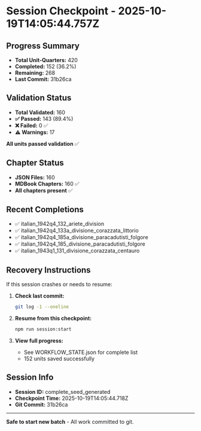 # Session Checkpoint - 2025-10-19T14:05:44.757Z

## Progress Summary

- **Total Unit-Quarters:** 420
- **Completed:** 152 (36.2%)
- **Remaining:** 268
- **Last Commit:** 31b26ca

## Validation Status

- **Total Validated:** 160
- **✅ Passed:** 143 (89.4%)
- **❌ Failed:** 0 ✅
- **⚠️ Warnings:** 17

**All units passed validation** ✅

## Chapter Status

- **JSON Files:** 160
- **MDBook Chapters:** 160 ✅
- **All chapters present** ✅

## Recent Completions

- ✅ italian_1942q4_132_ariete_division
- ✅ italian_1942q4_133a_divisione_corazzata_littorio
- ✅ italian_1942q4_185a_divisione_paracadutisti_folgore
- ✅ italian_1942q4_185_divisione_paracadutisti_folgore
- ✅ italian_1943q1_131_divisione_corazzata_centauro

## Recovery Instructions

If this session crashes or needs to resume:

1. **Check last commit:**
   ```bash
   git log -1 --oneline
   ```

2. **Resume from this checkpoint:**
   ```bash
   npm run session:start
   ```

3. **View full progress:**
   - See WORKFLOW_STATE.json for complete list
   - 152 units saved successfully

## Session Info

- **Session ID:** complete_seed_generated
- **Checkpoint Time:** 2025-10-19T14:05:44.718Z
- **Git Commit:** 31b26ca

---

**Safe to start new batch** - All work committed to git.
